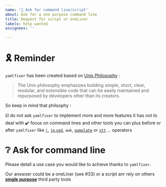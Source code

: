 ```yaml
---
name: '🙏 Ask for command line/script'
about: Ask for a one purpose command line
title: Request for script or oneLiner
labels: help wanted
assignees: ''

---
```


# 🎗️ Reminder

`yamlfixer` has been created based on [Unix Philosophy](https://en.wikipedia.org/wiki/Unix_philosophy) :

> The Unix philosophy emphasizes building simple, short, clear, modular, and extensible code that can be easily maintained and repurposed by developers other than its creators. 

So keep in mind that philsophy :

☑️ do not ask `yamlfixer` to implement more and more features it has not to deal with
✔️ focus on command lines and other tools you can plus before or after `yamlfixer` like [`|`](https://youtu.be/bKzonnwoR2I), [`jq`](https://stedolan.github.io/jq/),[`sed`](https://en.wikipedia.org/wiki/Sed), `awk`, [`gomplate`](https://docs.gomplate.ca/) or [`ytt`](https://carvel.dev/ytt/) ... operators

# ❔ Ask for command line

Please detall a use case you would like to achieve thanks to `yamlfixer`.

Our answser could be a oneLiner (see #33) or a script anr rely on others [**single purpose**](https://en.wikipedia.org/wiki/Unix_philosophy#Do_One_Thing_and_Do_It_Well) third party tools
